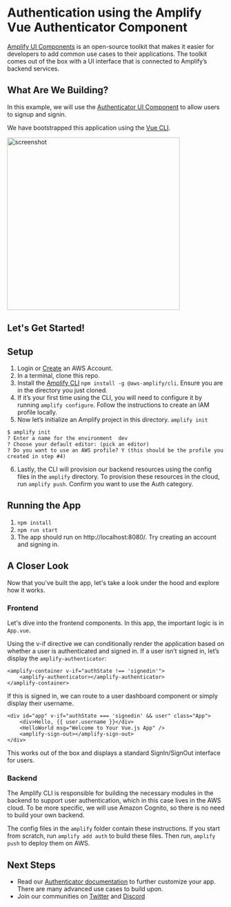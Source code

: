 # Authentication using the Amplify Vue Authenticator Component

[Amplify UI Components](https://docs.amplify.aws/ui/q/framework/vue) is an open-source toolkit that makes it easier for developers to add common use cases to their applications. The toolkit comes out of the box with a UI interface that is connected to Amplify’s backend services.

## What Are We Building?

In this example, we will use the [Authenticator UI Component](https://docs.amplify.aws/ui/auth/authenticator/q/framework/vue) to allow users to signup and signin.

We have bootstrapped this application using the [Vue CLI](https://cli.vuejs.org/).

<img src="https://amplify-demo-assets.s3.amazonaws.com/screenshot.png" alt="screenshot" height="400px"/>

## Let's Get Started!

## Setup

1. Login or [Create](https://portal.aws.amazon.com/billing/signup?type=enterprise#/start) an AWS Account.
2. In a terminal, clone this repo.
3. Install the [Amplify CLI](https://github.com/aws-amplify/amplify-cli) `npm install -g @aws-amplify/cli`. Ensure you are in the directory you just cloned.
4. If it’s your first time using the CLI, you will need to configure it by running `amplify configure`. Follow the instructions to create an IAM profile locally.
5. Now let’s initialize an Amplify project in this directory. `amplify init`

```
$ amplify init
? Enter a name for the environment  dev
? Choose your default editor: (pick an editor)
? Do you want to use an AWS profile? Y (this should be the profile you created in step #4)
```

6. Lastly, the CLI will provision our backend resources using the config files in the `amplify` directory. To provision these resources in the cloud, run `amplify push`. Confirm you want to use the Auth category.

## Running the App

1. `npm install`
2. `npm run start`
3. The app should run on http://localhost:8080/. Try creating an account and signing in.

## A Closer Look

Now that you've built the app, let's take a look under the hood and explore how it works.

### Frontend

Let's dive into the frontend components. In this app, the important logic is in `App.vue`.

Using the v-if directive we can conditionally render the application based on whether a user is authenticated and signed in. If a user isn’t signed in, let’s display the `amplify-authenticator`:

```
<amplify-container v-if="authState !== 'signedin'">
    <amplify-authenticator></amplify-authenticator>
</amplify-container>
```

If this is signed in, we can route to a user dashboard component or simply display their username.

```
<div id="app" v-if="authState === 'signedin' && user" class="App">
    <div>Hello, {{ user.username }}</div>
    <HelloWorld msg="Welcome to Your Vue.js App" />
    <amplify-sign-out></amplify-sign-out>
</div>
```

This works out of the box and displays a standard SignIn/SignOut interface for users.

### Backend

The Amplify CLI is responsible for building the necessary modules in the backend to support user authentication, which in this case lives in the AWS cloud. To be more specific, we will use Amazon Cognito, so there is no need to build your own backend.

The config files in the `amplify` folder contain these instructions. If you start from scratch, run `amplify add auth` to build these files. Then run, `amplify push` to deploy them on AWS.

## Next Steps

- Read our [Authenticator documentation](https://docs.amplify.aws/ui/auth/authenticator/q/framework/vue) to further customize your app. There are many advanced use cases to build upon.
- Join our communities on [Twitter](https://twitter.com/awsamplify) and [Discord](https://discord.gg/amplify)
